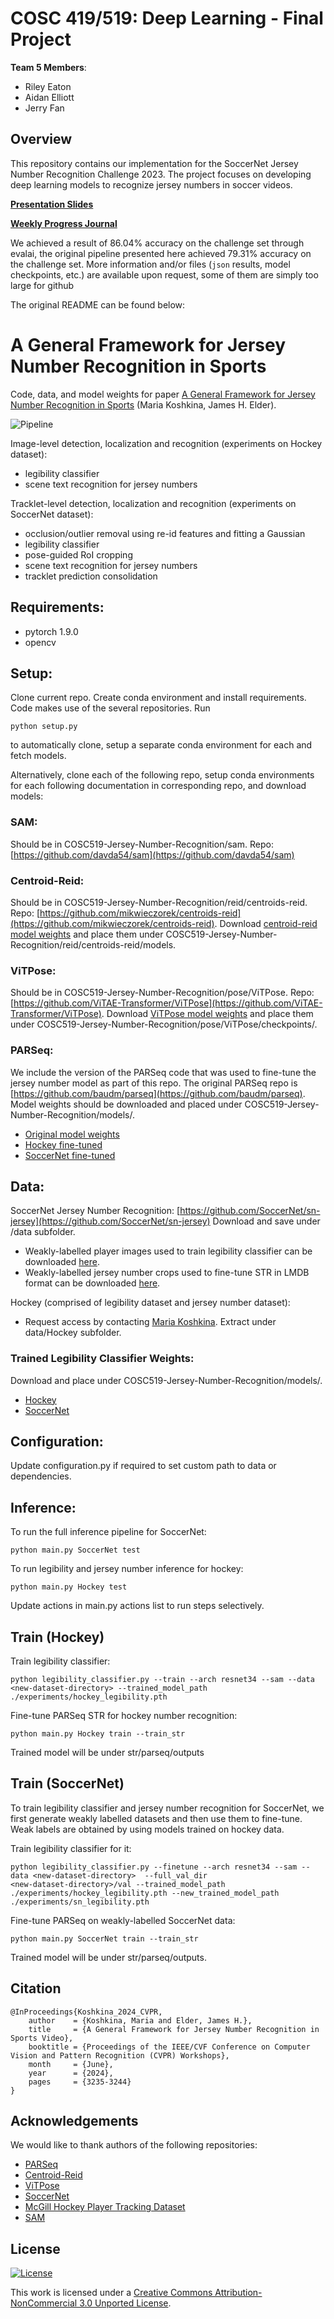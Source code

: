 # COSC 419/519: Deep Learning - Final Project

**Team 5 Members**:

- Riley Eaton
- Aidan Elliott
- Jerry Fan

## Overview

This repository contains our implementation for the SoccerNet Jersey Number Recognition Challenge 2023. The project focuses on developing deep learning models to recognize jersey numbers in soccer videos.

**[Presentation Slides](https://docs.google.com/presentation/d/1E6w9ZxSIpjbnsacmmY-_TsmpW2CoBNmIKtT7rU5nqu8/edit?usp=sharing)**

**[Weekly Progress Journal](progress_journal.md)**

We achieved a result of 86.04% accuracy on the challenge set through evalai, the original pipeline presented here achieved 79.31% accuracy on the challenge set. More information and/or files (`json` results, model checkpoints, etc.) are available upon request, some of them are simply too large for github

The original README can be found below:

# A General Framework for Jersey Number Recognition in Sports

Code, data, and model weights for paper [A General Framework for Jersey Number Recognition in Sports](https://openaccess.thecvf.com/content/CVPR2024W/CVsports/papers/Koshkina_A_General_Framework_for_Jersey_Number_Recognition_in_Sports_Video_CVPRW_2024_paper.pdf) (Maria Koshkina, James H. Elder).

![Pipeline](docs/soccer_pipeline.png)

Image-level detection, localization and recognition (experiments on Hockey dataset):

- legibility classifier
- scene text recognition for jersey numbers

Tracklet-level detection, localization and recognition (experiments on SoccerNet dataset):

- occlusion/outlier removal using re-id features and fitting a Gaussian
- legibility classifier
- pose-guided RoI cropping
- scene text recognition for jersey numbers
- tracklet prediction consolidation

## Requirements:

- pytorch 1.9.0
- opencv

## Setup:

Clone current repo.
Create conda environment and install requirements.
Code makes use of the several repositories. Run

```
python setup.py
```

to automatically clone, setup a separate conda environment for each and fetch models.

Alternatively, clone each of the following repo, setup conda environments for each following documentation in corresponding repo, and download models:

### SAM:

Should be in COSC519-Jersey-Number-Recognition/sam. Repo: [https://github.com/davda54/sam](https://github.com/davda54/sam)

### Centroid-Reid:

Should be in COSC519-Jersey-Number-Recognition/reid/centroids-reid. Repo: [https://github.com/mikwieczorek/centroids-reid](https://github.com/mikwieczorek/centroids-reid).
Download [centroid-reid model weights](https://drive.google.com/file/d/1bSUNpvMfJkvCFOu-TK-o7iGY1p-9BxmO/view?usp=sharing) and place
them under COSC519-Jersey-Number-Recognition/reid/centroids-reid/models.

### ViTPose:

Should be in COSC519-Jersey-Number-Recognition/pose/ViTPose. Repo: [https://github.com/ViTAE-Transformer/ViTPose](https://github.com/ViTAE-Transformer/ViTPose).
Download [ViTPose model weights](https://1drv.ms/u/s!AimBgYV7JjTlgShLMI-kkmvNfF_h?e=dEhGHe) and place
them under COSC519-Jersey-Number-Recognition/pose/ViTPose/checkpoints/.

### PARSeq:

We include the version of the PARSeq code that was used to fine-tune the jersey number model as part of this repo. The original PARSeq repo is [https://github.com/baudm/parseq](https://github.com/baudm/parseq). Model weights should be downloaded and placed under COSC519-Jersey-Number-Recognition/models/.

- [Original model weights](https://drive.google.com/file/d/1AK_GnM6pIYyfIf3tBYSKIyR3Fa3Z46Cx/view?usp=sharing)
- [Hockey fine-tuned](https://drive.google.com/file/d/1FyM31xvSXFRusN0sZH0EWXoHwDfB9WIE/view?usp=sharing)
- [SoccerNet fine-tuned](https://drive.google.com/file/d/1uRln22tlhneVt3P6MePmVxBWSLMsL3bm/view?usp=sharing)

## Data:

SoccerNet Jersey Number Recognition:
[https://github.com/SoccerNet/sn-jersey](https://github.com/SoccerNet/sn-jersey)
Download and save under /data subfolder.

- Weakly-labelled player images used to train legibility classifier can be downloaded [here](https://drive.google.com/file/d/1CmJfUmS_ZudgEiCT14b2CbyMA3nEO_uy/view?usp=sharing).
- Weakly-labelled jersey number crops used to fine-tune STR in LMDB format can be downloaded [here](https://drive.google.com/file/d/1PX8XDF3nNMZAvcjL6M5hurwX78ePAhSs/view?usp=sharing).

Hockey (comprised of legibility dataset and jersey number dataset):

- Request access by contacting [Maria Koshkina](mailto:koshkina@hotmail.com?subject=Hockey). Extract under data/Hockey subfolder.

### Trained Legibility Classifier Weights:

Download and place under COSC519-Jersey-Number-Recognition/models/.

- [Hockey](https://drive.google.com/file/d/1RfxINtZ_wCNVF8iZsiMYuFOP7KMgqgDp/view?usp=sharing)
- [SoccerNet](https://drive.google.com/file/d/18HAuZbge3z8TSfRiX_FzsnKgiBs-RRNw/view?usp=sharing)

## Configuration:

Update configuration.py if required to set custom path to data or dependencies.

## Inference:

To run the full inference pipeline for SoccerNet:

```
python main.py SoccerNet test
```

To run legibility and jersey number inference for hockey:

```
python main.py Hockey test
```

Update actions in main.py actions list to run steps selectively.

## Train (Hockey)

Train legibility classifier:

```
python legibility_classifier.py --train --arch resnet34 --sam --data <new-dataset-directory> --trained_model_path ./experiments/hockey_legibility.pth
```

Fine-tune PARSeq STR for hockey number recognition:

```
python main.py Hockey train --train_str
```

Trained model will be under str/parseq/outputs

## Train (SoccerNet)

To train legibility classifier and jersey number recognition for SoccerNet, we first generate weakly labelled datasets and then use them to fine-tune.
Weak labels are obtained by using models trained on hockey data.

Train legibility classifier for it:

```
python legibility_classifier.py --finetune --arch resnet34 --sam --data <new-dataset-directory>  --full_val_dir
<new-dataset-directory>/val --trained_model_path ./experiments/hockey_legibility.pth --new_trained_model_path ./experiments/sn_legibility.pth
```

Fine-tune PARSeq on weakly-labelled SoccerNet data:

```
python main.py SoccerNet train --train_str
```

Trained model will be under str/parseq/outputs.

## Citation

```
@InProceedings{Koshkina_2024_CVPR,
    author    = {Koshkina, Maria and Elder, James H.},
    title     = {A General Framework for Jersey Number Recognition in Sports Video},
    booktitle = {Proceedings of the IEEE/CVF Conference on Computer Vision and Pattern Recognition (CVPR) Workshops},
    month     = {June},
    year      = {2024},
    pages     = {3235-3244}
}
```

## Acknowledgements

We would like to thank authors of the following repositories:

- [PARSeq](https://github.com/baudm/parseq)
- [Centroid-Reid](https://github.com/mikwieczorek/centroids-reid)
- [ViTPose](https://github.com/ViTAE-Transformer/ViTPose)
- [SoccerNet](https://github.com/SoccerNet/sn-jersey)
- [McGill Hockey Player Tracking Dataset](https://github.com/grant81/hockeyTrackingDataset)
- [SAM](https://github.com/davda54/sam)

## License

[![License](https://i.creativecommons.org/l/by-nc/3.0/88x31.png)](http://creativecommons.org/licenses/by-nc/3.0/)

This work is licensed under a [Creative Commons Attribution-NonCommercial 3.0 Unported License](http://creativecommons.org/licenses/by-nc/3.0/).
